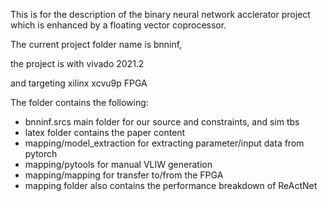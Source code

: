 This is for the description of the binary neural network acclerator project which is enhanced by a floating vector coprocessor.

The current project folder name is bnninf,

the project is with vivado 2021.2 

and targeting xilinx xcvu9p FPGA

The folder contains the following:
- bnninf.srcs main folder for our source and constraints, and sim tbs
- latex folder contains the paper content
- mapping/model_extraction for extracting parameter/input data from pytorch
- mapping/pytools for manual VLIW generation
- mapping/mapping for transfer to/from the FPGA
- mapping folder also contains the performance breakdown of ReActNet

